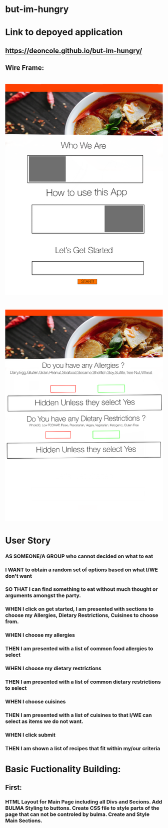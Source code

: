 # but-im-hungry

# Link to depoyed application
## https://deoncole.github.io/but-im-hungry/

## Wire Frame:
# ![App Screenshot](/assets/css/images/MainPage.png)
# ![App Screenshot](/assets/css/images/FoodSearch.png)

# User Story
### AS SOMEONE/A GROUP who cannot decided on what to eat
### I WANT to obtain a random set of options based on what I/WE don't want
### SO THAT I can find something to eat without much thought or arguments amongst the party.
### WHEN I click on get started, I am presented with sections to choose my Allergies, Dietary Restrictions, Cuisines to choose from.
### WHEN I choose my allergies 
### THEN I am presented with a list of common food allergies to select
### WHEN I choose my dietary restrictions
### THEN I am presented with a list of common dietary restrictions to select
### WHEN I choose cuisines
### THEN I am presented with a list of cuisines to that I/WE can select as items we do not want.
### WHEN I click submit
### THEN I am shown a list of recipes that fit within my/our criteria

# Basic Fuctionality Building:
## First: 
### HTML Layout for Main Page including all Divs and Secions. Add BULMA Styling to buttons. Create CSS file to style parts of the page that can not be controled by bulma. Create and Style Main Sections.
